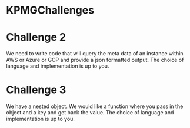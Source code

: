 # KPMGChallenges

# Challenge 2
We need to write code that will query the meta data of an instance within AWS or Azure or GCP
and provide a json formatted output.
The choice of language and implementation is up to you.

# Challenge 3
We have a nested object. We would like a function where you pass in the object and a key and
get back the value.
The choice of language and implementation is up to you.
